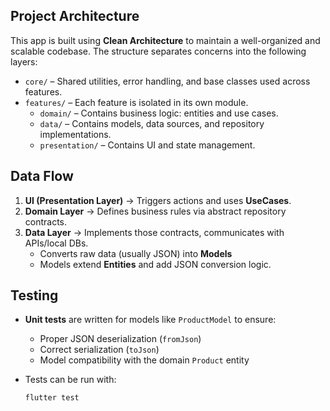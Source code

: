 ##  Project Architecture

This app is built using **Clean Architecture** to maintain a well-organized and scalable codebase. The structure separates concerns into the following layers:

- `core/` – Shared utilities, error handling, and base classes used across features.
- `features/` – Each feature is isolated in its own module.
  - `domain/` – Contains business logic: entities and use cases.
  - `data/` – Contains models, data sources, and repository implementations.
  - `presentation/` – Contains UI and state management.
##  Data Flow

1. **UI (Presentation Layer)** → Triggers actions and uses **UseCases**.
2. **Domain Layer** → Defines business rules via abstract repository contracts.
3. **Data Layer** → Implements those contracts, communicates with APIs/local DBs.
   - Converts raw data (usually JSON) into **Models**
   - Models extend **Entities** and add JSON conversion logic.
##  Testing

- **Unit tests** are written for models like `ProductModel` to ensure:
  - Proper JSON deserialization (`fromJson`)
  - Correct serialization (`toJson`)
  - Model compatibility with the domain `Product` entity

- Tests can be run with:
  ```bash
  flutter test
